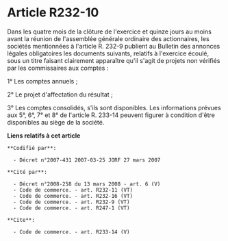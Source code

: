 # Article R232-10

Dans les quatre mois de la clôture de l'exercice et quinze jours au moins avant la réunion de l'assemblée générale ordinaire
des actionnaires, les sociétés mentionnées à l'article R. 232-9 publient au Bulletin des annonces légales obligatoires les
documents suivants, relatifs à l'exercice écoulé, sous un titre faisant clairement apparaître qu'il s'agit de projets non
vérifiés par les commissaires aux comptes :

1° Les comptes annuels ;

2° Le projet d'affectation du résultat ;

3° Les comptes consolidés, s'ils sont disponibles. Les informations prévues aux 5°, 6°, 7° et 8° de l'article R. 233-14
peuvent figurer à condition d'être disponibles au siège de la société.

**Liens relatifs à cet article**

	**Codifié par**:

	  - Décret n°2007-431 2007-03-25 JORF 27 mars 2007

	**Cité par**:

	  - Décret n°2008-258 du 13 mars 2008 - art. 6 (V)
	  - Code de commerce. - art. R232-11 (VT)
	  - Code de commerce. - art. R232-16 (VT)
	  - Code de commerce. - art. R232-9 (VT)
	  - Code de commerce. - art. R247-1 (VT)

	**Cite**:

	  - Code de commerce. - art. R233-14 (V)
